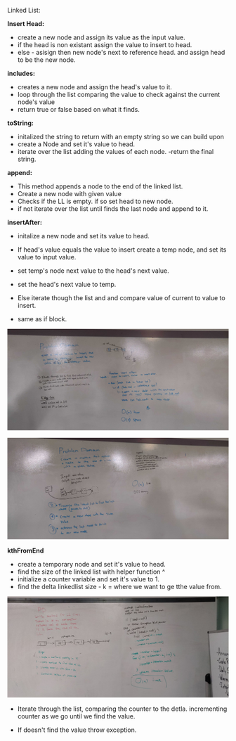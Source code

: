 Linked List:

**Insert Head:**
- create a new node and assign its value as the input value.
- if the head is non existant assign the value to insert to head.
- else - asisign then new node's next to reference head. and assign head to be the new node.

**includes:**
- creates a new node and assign the head's value to it.
- loop through the list comparing the value to check against the current node's value
- return true or false based on what it finds.

**toString:**
- initalized the string to return with an empty string so we can build upon
- create a Node and set it's value to head.
- iterate over the list adding the values of each node.
-return the final string.

**append:**
- This method appends a node to the end of the linked list.
- Create a new node with given value
- Checks if the LL is empty. if so set head to new node.
- if not iterate over the list until finds the last node and append to it.

**insertAfter:**
- initalize a new node and set its value to head.
- If head's value equals the value to insert create a temp node, and set its value to input value.
- set temp's node next value to the head's next value.
- set the head's next value to temp.

- Else iterate though the list and and compare value of current to value to insert.
- same as if block.

![](https://github.com/RanVaknin/data-structures-and-algorithms/blob/master/Data-Structures/assets/IMG_20200114_095016.jpg?raw=true)

![](https://raw.githubusercontent.com/RanVaknin/data-structures-and-algorithms/master/Data-Structures/assets/IMG_20200114_093156.jpg)

**kthFromEnd**
- create a temporary node and set it's value to head.
- find the size of the linked list with helper function ^
- initialize a counter variable and set it's value to 1.
- find the delta  linkedlist size - k = where we want to ge tthe value from.

![](https://raw.githubusercontent.com/RanVaknin/data-structures-and-algorithms/master/Data-Structures/assets/82618106_1015954898768379_172280213508456448_n.jpg)

- Iterate through the list, comparing the counter to the detla.  incrementing counter as we go until we find the value.

- If doesn't find the value throw exception.
